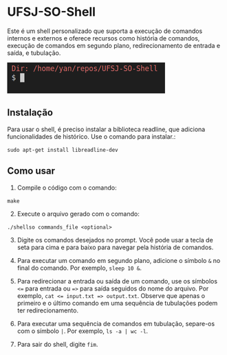 # UFSJ-SO-Shell

Este é um shell personalizado que suporta a execução de comandos internos e externos e oferece recursos como história de comandos, execução de comandos em segundo plano, redirecionamento de entrada e saída, e tubulação. 

![alt text](img/shell.png)

## Instalação

Para usar o shell, é preciso instalar a biblioteca readline, que adiciona funcionalidades de histórico. Use o comando para instalar.:
```
sudo apt-get install libreadline-dev  
```

## Como usar

1. Compile o código com o comando:
```
make
```

2. Execute o arquivo gerado com o comando:
```
./shellso commands_file <optional>
```

3. Digite os comandos desejados no prompt. Você pode usar a tecla de seta para cima e para baixo para navegar pela história de comandos.

4. Para executar um comando em segundo plano, adicione o símbolo `&` no final do comando. Por exemplo, `sleep 10 &`.

5. Para redirecionar a entrada ou saída de um comando, use os símbolos `<=` para entrada ou `=>` para saída seguidos do nome do arquivo. Por exemplo, `cat <= input.txt => output.txt`. Observe que apenas o primeiro e o último comando em uma sequência de tubulações podem ter redirecionamento.

6. Para executar uma sequência de comandos em tubulação, separe-os com o símbolo `|`. Por exemplo, `ls -a | wc -l`. 

7. Para sair do shell, digite `fim`.
